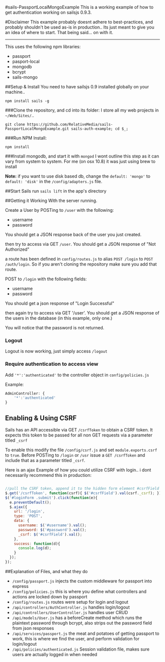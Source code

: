 #sails-PassportLocalMongoExample
This is a working example of how to get authentication working on sailsjs 0.9.3.

#Disclaimer
This example probably doesnt adhere to best-practices, and probably shouldn't be used as-is in production.. Its just meant to give you an idea of where to start.
That being said... on with it.

----

This uses the following npm libraries:

- passport
- pasport-local
- mongodb
- bcrypt
- sails-mongo

##Setup & Install
You need to have sailsjs 0.9 installed globally on your machine..

`npm install sails -g`

###Clone the repository, and cd into its folder:
I store all my web projects in `~/Web/Sites/`..

`git clone https://github.com/RelativeMedia/sails-PassportLocalMongoExample.git sails-auth-example; cd $_;`

###Run NPM Install:

`npm install`

###Install mongodb, and start it with `mongod`
I wont outline this step as it can vary from system to system. For me (on osx 10.8) it was just using brew to install

**Note:** if you want to use disk based db, change the `default: 'mongo'` to `default: 'disk'` in the  `/config/adapters.js` file.

##Start Sails
run `sails lift` in the app's directory

##Getting it Working
With the server running.

Create a User by POSTing to `/user` with the following:

- username
- password

You should get a JSON response back of the user you just created.

then try to access via GET `/user`. You should get a JSON response of "Not Authorized"

a route has been defined in `config/routes.js` to alias `POST /login` to `POST /auth/login`. So if you aren't cloning the repository
make sure you add that route.

POST to `/login` with the following fields:

- username
- password


You should get a json response of "Login Successful"

then again try to access via GET '/user'. You should get a JSON response of the users in the database (in this example, only one.)

You will notice that the password is not returned.

### Logout
Logout is now working, just simply access `/logout`

### Require authentication to access view
Add `'*':'authenticated'` to the controller object in `config/policies.js`

Example:
```javascript
AdminController: {
    '*':'authenticated'
}
```


## Enabling & Using CSRF
Sails has an API accessible via GET `/csrfToken` to obtain a CSRF token. It expects this token to be passed for all non GET requests via a parameter titled `_csrf`

To enable this modify the file `/config/csrf.js` and set `module.exports.csrf` to `true`.
Before POSTing to `/login` or `/usr` issue a `GET /csrfToken` and include that as a parameter titled `_csrf`.

Here is an ajax Example of how you could utilize CSRF with login.. i dont necessarily recommend this in production:

```javascript

//pull the CSRF token, append it to the hidden form element #csrfField
$.get('/csrfToken', function(csrf){ $('#csrfField').val(csrf._csrf); });
$('#loginForm .submit').click(function(e){
  e.preventDefault();
  $.ajax({
    url: '/login',
    type: 'POST',
    data: {
      username: $('#username').val();
      password: $('#password').val();
      _csrf: $('#csrfField').val();
    },
    success: function(d){
      console.log(d);
    }
  });
});
```

##Explanation of Files, and what they do

- `/config/passport.js` injects the custom middleware for passport into express
- `/config/policies.js` this is where you define what controllers and actions are locked down by passport
- `/config/routes.js` routes were setup for login and logout
- `/api/controllers/AuthController.js` handles login/logout
- `/api/controllers/UserController.js` handles user CRUD
- `/api/models/User.js` has a beforeCreate method which runs the plaintext password through bcrypt, also strips out the password field from json responses
- `/api/services/passport.js` the meat and potatoes of getting passport to work, this is where we find the user, and perform validation for login/logout
- `/api/policies/authenticated.js` Session validation file, makes sure users are actually logged in when needed
